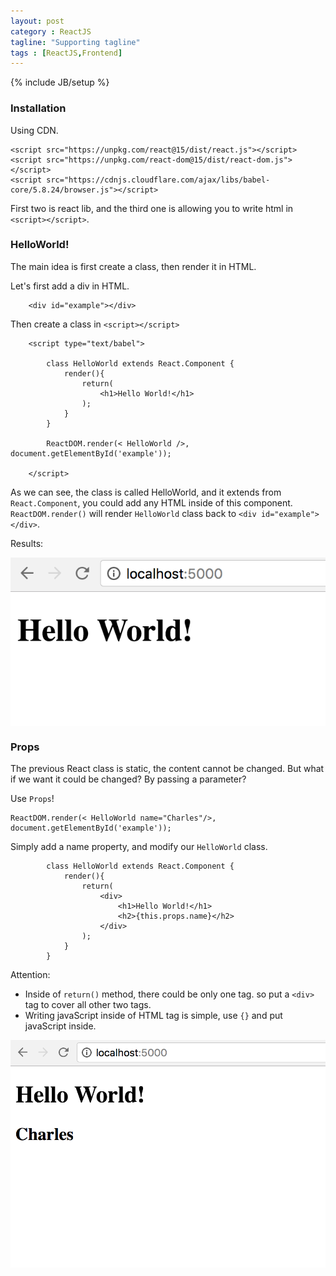 ```yaml
---
layout: post
category : ReactJS
tagline: "Supporting tagline"
tags : [ReactJS,Frontend]
---
```

{% include JB/setup %}

### Installation

Using CDN.

~~~
<script src="https://unpkg.com/react@15/dist/react.js"></script>
<script src="https://unpkg.com/react-dom@15/dist/react-dom.js"></script>
<script src="https://cdnjs.cloudflare.com/ajax/libs/babel-core/5.8.24/browser.js"></script>
~~~

First two is react lib, and the third one is allowing you to write html in `<script></script>`.


### HelloWorld!

The main idea is first create a class, then render it in HTML.

Let's first add a div in HTML.

~~~
    <div id="example"></div>
~~~

Then create a class in `<script></script>`

~~~
    <script type="text/babel">

        class HelloWorld extends React.Component {
            render(){
                return(
                    <h1>Hello World!</h1>
                );
            }
        }

        ReactDOM.render(< HelloWorld />, document.getElementById('example'));
        
    </script>
~~~

As we can see, the class is called HelloWorld, and it extends from `React.Component`, you could add any HTML inside of this component. `ReactDOM.render()` will render `HelloWorld` class back to `<div id="example"></div>`.

Results:

<img src="/assets/photos/ReactLearn-1.png" alt="1" style="width: 630px; margin: 0 auto; display:block;"/>

### Props

The previous React class is static, the content cannot be changed. But what if we want it could be changed? By passing a parameter?

Use `Props`!

~~~
ReactDOM.render(< HelloWorld name="Charles"/>, document.getElementById('example')); 
~~~

Simply add a name property, and modify our `HelloWorld` class.


~~~
        class HelloWorld extends React.Component {
            render(){
                return(
                    <div>
                        <h1>Hello World!</h1>
                        <h2>{this.props.name}</h2>
                    </div>
                );
            }
        }
~~~

Attention:    
* Inside of `return()` method, there could be only one tag. so put a `<div>` tag to cover all other two tags.
* Writing javaScript inside of HTML tag is simple, use `{}` and put javaScript inside.

<img src="/assets/photos/ReactLearn-2.png" alt="2" style="width: 630px; margin: 0 auto; display:block;"/>

